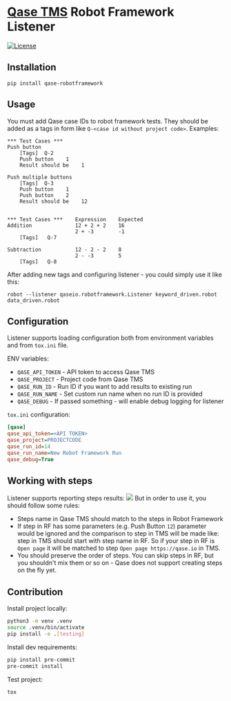 # [Qase TMS](https://qase.io) Robot Framework Listener

[![License](https://lxgaming.github.io/badges/License-Apache%202.0-blue.svg)](https://www.apache.org/licenses/LICENSE-2.0)

## Installation

```
pip install qase-robotframework
```

## Usage

You must add Qase case IDs to robot framework tests.
They should be added as a tags in form like `Q-<case id without project code>`. Examples:

```robotframework
*** Test Cases ***
Push button
    [Tags]  Q-2
    Push button    1
    Result should be    1

Push multiple buttons
    [Tags]  Q-3
    Push button    1
    Push button    2
    Result should be    12
```

```robotframework

*** Test Cases ***    Expression    Expected
Addition              12 + 2 + 2    16
                      2 + -3        -1
    [Tags]   Q-7

Subtraction           12 - 2 - 2    8
                      2 - -3        5
    [Tags]   Q-8
```

After adding new tags and configuring listener - you could simply use it like this:

```
robot --listener qaseio.robotframework.Listener keyword_driven.robot data_driven.robot
```

## Configuration

Listener supports loading configuration both from environment variables and from `tox.ini` file.

ENV variables:
- `QASE_API_TOKEN` - API token to access Qase TMS
- `QASE_PROJECT` - Project code from Qase TMS
- `QASE_RUN_ID` - Run ID if you want to add results to existing run
- `QASE_RUN_NAME` - Set custom run name when no run ID is provided
- `QASE_DEBUG` - If passed something - will enable debug logging for listener

`tox.ini` configuration:

```ini
[qase]
qase_api_token=<API TOKEN>
qase_project=PROJECTCODE
qase_run_id=14
qase_run_name=New Robot Framework Run
qase_debug=True
```

## Working with steps

Listener supports reporting steps results:
![](./docs/steps_results.png)
But in order to use it, you should follow some rules:
- Steps name in Qase TMS should match to the steps in Robot Framework
- If step in RF has some parameters (e.g. Push Button `12`)
parameter would be ignored and the comparison to step in TMS will be made like:
step in TMS should start with step name in RF. So if your step in RF is
`Open page` it will be matched to step `Open page https://qase.io` in TMS.
- You should preserve the order of steps. You can skip steps in RF, but
you shouldn't mix them or so on - Qase does not support creating steps
on the fly yet.

## Contribution

Install project locally:

```bash
python3 -m venv .venv
source .venv/bin/activate
pip install -e .[testing]
```

Install dev requirements:

```bash
pip install pre-commit
pre-commit install
```

Test project:

```bash
tox
```

